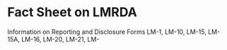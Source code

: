 # Fact Sheet on LMRDA

Information on Reporting and Disclosure Forms LM-1, LM-10, LM-15, LM-15A, LM-16, LM-20, LM-21, LM-